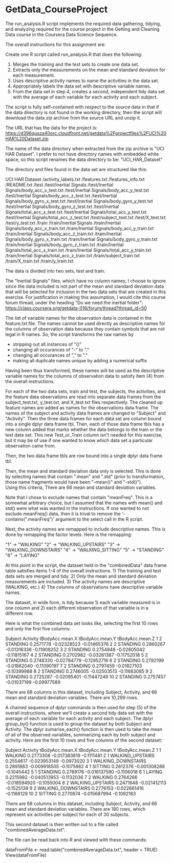 GetData_CourseProject
=====================

The run_analysis.R script implements the required data gathering, tidying,
and analyzing required for the course project in the Getting and Cleaning
Data course in the Coursera Data Science Sequence.

The overall instructions for this assignment are:

Create one R script called run_analysis.R that does the following:
<ol>
<li>Merges the training and the test sets to create one data set. </li>
<li>Extracts only the measurements on the mean and standard deviation 
for each measurement. </li>
<li>Uses descriptive activity names to name the activities in the data
set.</li>
<li>Appropriately labels the data set with descriptive variable names. </li>
<li>From the data set in step 4, creates a second, independent tidy data 
set with the average of each variable for each activity and each
subject. </li>
</ol>

The script is fully self-contained with respect to the source data in that if
the data directory is not found in the working directory, then the script will
download the data zip archive from the source URL and unzip it.

The URL that has the data for the project is:
https://d396qusza40orc.cloudfront.net/getdata%2Fprojectfiles%2FUCI%20HAR%20Dataset.zip 

The name of the data directory when extracted from the zip archive is "UCI
HAR Dataset".  I prefer to not have directory names with embedded white
space, so this script renames the data directory to be: "UCI_HAR_Dataset"

The directory and files found in the data set are structured like this:

UCI HAR Dataset
	/activity_labels.txt
	/features.txt
	/features_info.txt
	/README.txt
	/test
	/test/Inertial Signals
	/test/Inertial Signals/body_acc_x_test.txt
	/test/Inertial Signals/body_acc_y_test.txt
	/test/Inertial Signals/body_acc_z_test.txt
	/test/Inertial Signals/body_gyro_x_test.txt
	/test/Inertial Signals/body_gyro_y_test.txt
	/test/Inertial Signals/body_gyro_z_test.txt
	/test/Inertial Signals/total_acc_x_test.txt
	/test/Inertial Signals/total_acc_y_test.txt
	/test/Inertial Signals/total_acc_z_test.txt
	/test/subject_test.txt
	/test/X_test.txt
	/test/y_test.txt
	/train
	/train/Inertial Signals
	/train/Inertial Signals/body_acc_x_train.txt
	/train/Inertial Signals/body_acc_y_train.txt
	/train/Inertial Signals/body_acc_z_train.txt
	/train/Inertial Signals/body_gyro_x_train.txt
	/train/Inertial Signals/body_gyro_y_train.txt
	/train/Inertial Signals/body_gyro_z_train.txt
	/train/Inertial Signals/total_acc_x_train.txt
	/train/Inertial Signals/total_acc_y_train.txt
	/train/Inertial Signals/total_acc_z_train.txt
	/train/subject_train.txt
	/train/X_train.txt
	/train/y_train.txt


The data is divided into two sets, test and train.

The "Inertial Signals" files, which have no column names, I choose to ignore
since the data included is not part of the mean and standard deviation data
that will be selected for inclusion in the two data sets that are created in
this exercise.  For justification in making this assumption, I would cite
this course forum thread, under the heading "Do we need the inertial
folder":
https://class.coursera.org/getdata-016/forum/thread?thread_id=50

The list of variable names for the observation data is contained in the
feature.txt file. The names cannot be used directly as descriptive names for
the columns of observation data because they contain symbols that are not
legal in R names. So, the script transforms the raw names by

   - stripping out all instances of "()"
   - changing all occurances of "-" to "."
   - changing all occurances of "," to "."
   - making all duplicate names unique by adding a numerical suffix

Having been thus transformed, these names will be used as the descriptive
variable names for the columns of observation data to satisfy item (4) from
the overall instructions.

For each of the two data sets, train and test, the subjects, the
activities, and the feature data observations are read into separate data
frames from the subject_test.txt, y_test.txt, and X_test.txt files
respectively.  The cleaned up feature names are added as names for the
observations data frame.  The names of the subject and activity data frames
are changed to "Subject" and "Activity".  Then the three data frames for each
data set are column bound into a single dplyr data frame tbl.  Then, each of
those data frame tbls has a new column added that marks whether the data
belongs to the train or the test data set.  This new Test_or_Train column
isn't needed for this exercise, but it may be of use if one wanted to know
which data set a particular observation came from.

Then, the two data frame tbls are row bound into a single dplyr data frame
tbl.

Then, the mean and standard deviation data only is selected. This is done by
selecting names that contain ".mean" and ".std" (prior to transformation,
those name fragments would have been "-mean()" and "-std()").  
Using this criteria, There are 66 mean and standard deviation variables.

Note that I chose to exclude names that contain "meanFreq".  This is a
somewhat arbitrary choice, but I assumed that the names with mean() and std()
were what was wanted in the instructions.  If one wanted to not exclude
meanFreq() data, then it is trival to remove the '-contains(".meanFreq")'
argument to the select call in the R script.  

Next, the activity names are remapped to include descriptive names.  This is
done by remapping the factor levels.  Here is the remapping:

   "1" -> "WALKING"
   "2" -> "WALKING_UPSTAIRS"
   "3" -> "WALKING_DOWNSTAIRS"
   "4" -> "WALKING_SITTING"
   "5" -> "STANDING"
   "6" -> "LAYING" 

 At this point in the script, the dataset held in the "combinedData" data 
 frame table satisfies items 1-4 of the overall instructions.
    1) The training and test data sets are merged and tidy.
    2) Only the mean and standard deviation measurements are included.
    3) The activity names are descriptive (WALKING, etc.)
    4) The columns of observations have descriptive variable names.

The dataset, in wide form, is tidy because 1) each variable measured is in
one column and 2) each different observation of that variable is in a
different row.

Here is what the combined data set looks like, selecting the first 10 rows
and only the first five columns:

   Subject Activity tBodyAcc.mean.X tBodyAcc.mean.Y tBodyAcc.mean.Z
1        2 STANDING       0.2571778     -0.02328523     -0.01465376
2        2 STANDING       0.2860267     -0.01316336     -0.11908252
3        2 STANDING       0.2754848     -0.02605042     -0.11815167
4        2 STANDING       0.2702982     -0.03261387     -0.11752018
5        2 STANDING       0.2748330     -0.02784779     -0.12952716
6        2 STANDING       0.2792199     -0.01862040     -0.11390197
7        2 STANDING       0.2797459     -0.01827103     -0.10399988
8        2 STANDING       0.2746005     -0.02503513     -0.11683085
9        2 STANDING       0.2725287     -0.02095401     -0.11447249
10       2 STANDING       0.2757457     -0.01037199     -0.09977589

There are 68 columns in this dataset, including Subject, Activity, and 66
mean and standard deviation variables.  There are 10,299 rows.

A chained sequence of dplyr commands is then used for step (5) of the overall
instructions, where we'll create a second tidy data set with the average of
each variable for each activity and each subject.  The dplyr group_by()
function is used to group the dataset by both Subject and Activity.  The
dplyr sumarise_each() function is then used to take the mean of all of the
observed variables, summarizing each by both subject and activity.  Here are
the first 10 rows and five columns of the second dataset:

   Subject           Activity tBodyAcc.mean.X tBodyAcc.mean.Y tBodyAcc.mean.Z
1        1            WALKING       0.2773308    -0.017383819      -0.1111481
2        1   WALKING_UPSTAIRS       0.2554617    -0.023953149      -0.0973020
3        1 WALKING_DOWNSTAIRS       0.2891883    -0.009918505      -0.1075662
4        1            SITTING       0.2612376    -0.001308288      -0.1045442
5        1           STANDING       0.2789176    -0.016137590      -0.1106018
6        1             LAYING       0.2215982    -0.040513953      -0.1132036
7        2            WALKING       0.2764266    -0.018594920      -0.1055004
8        2   WALKING_UPSTAIRS       0.2471648    -0.021412113      -0.1525139
9        2 WALKING_DOWNSTAIRS       0.2776153    -0.022661416      -0.1168129
10       2            SITTING       0.2770874    -0.015687994      -0.1092183

There are 68 columns in this dataset, including Subject, Activity, and 66
mean and standard deviation variables.  There are 180 rows, which represent
six activities per subject for each of 30 subjects.

This second dataset is then written out to a file called
"combinedAverageData.txt".

The file can be read back into R and viewed with these commands:

dataFromFile <- read.table("combinedAverageData.txt", header = TRUE)
View(dataFromFile)
